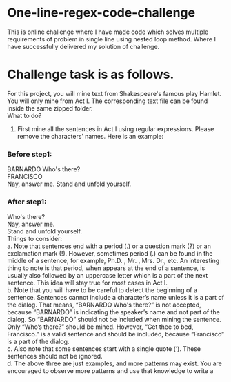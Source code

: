 # One-line-regex-code-challenge
This is online challenge where I have made code which solves multiple requirements of problem in single line using nested loop method. Where I have successfully delivered my solution of challenge.
# Challenge task is as follows.
For this project, you will mine text from Shakespeare's famous play Hamlet. You will only mine
from Act I. The corresponding text file can be found inside the same zipped folder. <br>
What to do?<br>
1. First mine all the sentences in Act I using regular expressions. Please remove the
characters’ names. Here is an example: <br>
### Before step1: <br>
BARNARDO Who's there?<br>
FRANCISCO<br>
Nay, answer me. Stand and unfold yourself.<br>
### After step1:<br>
Who's there?<br>
Nay, answer me.<br>
Stand and unfold yourself.<br>
Things to consider:<br>
a. Note that sentences end with a period (.) or a question mark (?) or an
exclamation mark (!). However, sometimes period (.) can be found in the
middle of a sentence, for example, Ph.D. , Mr. , Mrs. Dr., etc. An
interesting thing to note is that period, when appears at the end of a
sentence, is usually also followed by an uppercase letter which is a part of
the next sentence. This idea will stay true for most cases in Act I. <br>
b. Note that you will have to be careful to detect the beginning of a
sentence. Sentences cannot include a character’s name unless it is a part
of the dialog. That means, “BARNARDO Who's there?” is not accepted,
because “BARNARDO” is indicating the speaker’s name and not part of
the dialog. So “BARNARDO” should not be included when mining the
sentence. Only “Who’s there?” should be mined. However, “Get thee to
bed, Francisco.” is a valid sentence and should be included, because
“Francisco” is a part of the dialog.<br>
c. Also note that some sentences start with a single quote (’). These
sentences should not be ignored.<br>
d. The above three are just examples, and more patterns may exist. You are
encouraged to observe more patterns and use that knowledge to write a 
